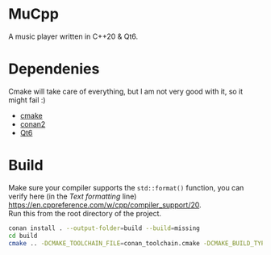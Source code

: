 # MuCpp
A music player written in C++20 & Qt6.
# Dependenies
Cmake will take care of everything, but I am not very good with it, so it might fail :)
- [cmake](https://cmake.org)
- [conan2](https://conan.io)
- [Qt6](https://qt.io)
# Build
Make sure your compiler supports the `std::format()` function,
you can verify here (in the *Text formatting* line) <https://en.cppreference.com/w/cpp/compiler_support/20>.<br>
Run this from the root directory of the project.
```bash
conan install . --output-folder=build --build=missing
cd build
cmake .. -DCMAKE_TOOLCHAIN_FILE=conan_toolchain.cmake -DCMAKE_BUILD_TYPE=Release
```
